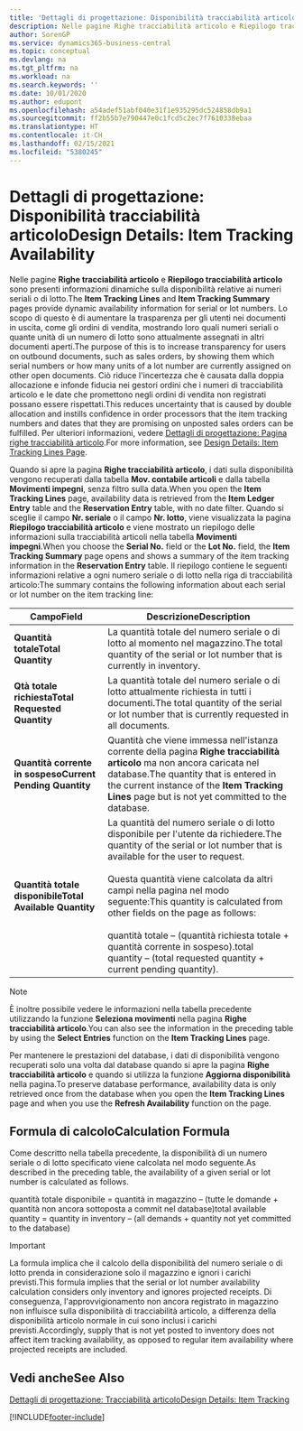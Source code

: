 ```yaml
---
title: 'Dettagli di progettazione: Disponibilità tracciabilità articolo | Microsoft Docs'
description: Nelle pagine Righe tracciabilità articolo e Riepilogo tracciabilità articolo sono presenti informazioni dinamiche sulla disponibilità relative ai numeri seriali o di lotto. Lo scopo di questo è di aumentare la trasparenza per gli utenti nei documenti in uscita, come gli ordini di vendita, mostrando loro quali numeri seriali o quante unità di un numero di lotto sono attualmente assegnati in altri documenti aperti.
author: SorenGP
ms.service: dynamics365-business-central
ms.topic: conceptual
ms.devlang: na
ms.tgt_pltfrm: na
ms.workload: na
ms.search.keywords: ''
ms.date: 10/01/2020
ms.author: edupont
ms.openlocfilehash: a54adef51abf040e31f1e935295dc524858db9a1
ms.sourcegitcommit: ff2b55b7e790447e0c1fcd5c2ec7f7610338ebaa
ms.translationtype: HT
ms.contentlocale: it-CH
ms.lasthandoff: 02/15/2021
ms.locfileid: "5380245"
---
```

# <a name="design-details-item-tracking-availability"></a><span data-ttu-id="1e5b4-104">Dettagli di progettazione: Disponibilità tracciabilità articolo</span><span class="sxs-lookup"><span data-stu-id="1e5b4-104">Design Details: Item Tracking Availability</span></span>
<span data-ttu-id="1e5b4-105">Nelle pagine **Righe tracciabilità articolo** e **Riepilogo tracciabilità articolo** sono presenti informazioni dinamiche sulla disponibilità relative ai numeri seriali o di lotto.</span><span class="sxs-lookup"><span data-stu-id="1e5b4-105">The **Item Tracking Lines** and **Item Tracking Summary** pages provide dynamic availability information for serial or lot numbers.</span></span> <span data-ttu-id="1e5b4-106">Lo scopo di questo è di aumentare la trasparenza per gli utenti nei documenti in uscita, come gli ordini di vendita, mostrando loro quali numeri seriali o quante unità di un numero di lotto sono attualmente assegnati in altri documenti aperti.</span><span class="sxs-lookup"><span data-stu-id="1e5b4-106">The purpose of this is to increase transparency for users on outbound documents, such as sales orders, by showing them which serial numbers or how many units of a lot number are currently assigned on other open documents.</span></span> <span data-ttu-id="1e5b4-107">Ciò riduce l'incertezza che è causata dalla doppia allocazione e infonde fiducia nei gestori ordini che i numeri di tracciabilità articolo e le date che promettono negli ordini di vendita non registrati possano essere rispettati.</span><span class="sxs-lookup"><span data-stu-id="1e5b4-107">This reduces uncertainty that is caused by double allocation and instills confidence in order processors that the item tracking numbers and dates that they are promising on unposted sales orders can be fulfilled.</span></span> <span data-ttu-id="1e5b4-108">Per ulteriori informazioni, vedere [Dettagli di progettazione: Pagina righe tracciabilità articolo](design-details-item-tracking-lines-window.md).</span><span class="sxs-lookup"><span data-stu-id="1e5b4-108">For more information, see [Design Details: Item Tracking Lines Page](design-details-item-tracking-lines-window.md).</span></span>  

 <span data-ttu-id="1e5b4-109">Quando si apre la pagina **Righe tracciabilità articolo**, i dati sulla disponibilità vengono recuperati dalla tabella **Mov. contabile articoli** e dalla tabella **Movimenti impegni**, senza filtro sulla data.</span><span class="sxs-lookup"><span data-stu-id="1e5b4-109">When you open the **Item Tracking Lines** page, availability data is retrieved from the **Item Ledger Entry** table and the **Reservation Entry** table, with no date filter.</span></span> <span data-ttu-id="1e5b4-110">Quando si sceglie il campo **Nr. seriale** o il campo **Nr. lotto**, viene visualizzata la pagina **Riepilogo tracciabilità articolo** e viene mostrato un riepilogo delle informazioni sulla tracciabilità articoli nella tabella **Movimenti impegni**.</span><span class="sxs-lookup"><span data-stu-id="1e5b4-110">When you choose the **Serial No.** field or the **Lot No.** field, the **Item Tracking Summary** page opens and shows a summary of the item tracking information in the **Reservation Entry** table.</span></span> <span data-ttu-id="1e5b4-111">Il riepilogo contiene le seguenti informazioni relative a ogni numero seriale o di lotto nella riga di tracciabilità articolo:</span><span class="sxs-lookup"><span data-stu-id="1e5b4-111">The summary contains the following information about each serial or lot number on the item tracking line:</span></span>  

|<span data-ttu-id="1e5b4-112">Campo</span><span class="sxs-lookup"><span data-stu-id="1e5b4-112">Field</span></span>|<span data-ttu-id="1e5b4-113">Descrizione</span><span class="sxs-lookup"><span data-stu-id="1e5b4-113">Description</span></span>|  
|---------------------------------|---------------------------------------|  
|<span data-ttu-id="1e5b4-114">**Quantità totale**</span><span class="sxs-lookup"><span data-stu-id="1e5b4-114">**Total Quantity**</span></span>|<span data-ttu-id="1e5b4-115">La quantità totale del numero seriale o di lotto al momento nel magazzino.</span><span class="sxs-lookup"><span data-stu-id="1e5b4-115">The total quantity of the serial or lot number that is currently in inventory.</span></span>|  
|<span data-ttu-id="1e5b4-116">**Qtà totale richiesta**</span><span class="sxs-lookup"><span data-stu-id="1e5b4-116">**Total Requested Quantity**</span></span>|<span data-ttu-id="1e5b4-117">La quantità totale del numero seriale o di lotto attualmente richiesta in tutti i documenti.</span><span class="sxs-lookup"><span data-stu-id="1e5b4-117">The total quantity of the serial or lot number that is currently requested in all documents.</span></span>|  
|<span data-ttu-id="1e5b4-118">**Quantità corrente in sospeso**</span><span class="sxs-lookup"><span data-stu-id="1e5b4-118">**Current Pending Quantity**</span></span>|<span data-ttu-id="1e5b4-119">Quantità che viene immessa nell'istanza corrente della pagina **Righe tracciabilità articolo** ma non ancora caricata nel database.</span><span class="sxs-lookup"><span data-stu-id="1e5b4-119">The quantity that is entered in the current instance of the **Item Tracking Lines** page but is not yet committed to the database.</span></span>|  
|<span data-ttu-id="1e5b4-120">**Quantità totale disponibile**</span><span class="sxs-lookup"><span data-stu-id="1e5b4-120">**Total Available Quantity**</span></span>|<span data-ttu-id="1e5b4-121">La quantità del numero seriale o di lotto disponibile per l'utente da richiedere.</span><span class="sxs-lookup"><span data-stu-id="1e5b4-121">The quantity of the serial or lot number that is available for the user to request.</span></span><br /><br /> <span data-ttu-id="1e5b4-122">Questa quantità viene calcolata da altri campi nella pagina nel modo seguente:</span><span class="sxs-lookup"><span data-stu-id="1e5b4-122">This quantity is calculated from other fields on the page as follows:</span></span><br /><br /> <span data-ttu-id="1e5b4-123">quantità totale – (quantità richiesta totale + quantità corrente in sospeso).</span><span class="sxs-lookup"><span data-stu-id="1e5b4-123">total quantity – (total requested quantity + current pending quantity).</span></span>|  

> [!NOTE]  
>  <span data-ttu-id="1e5b4-124">È inoltre possibile vedere le informazioni nella tabella precedente utilizzando la funzione **Seleziona movimenti** nella pagina **Righe tracciabilità articolo**.</span><span class="sxs-lookup"><span data-stu-id="1e5b4-124">You can also see the information in the preceding table by using the **Select Entries** function on the **Item Tracking Lines** page.</span></span>  

 <span data-ttu-id="1e5b4-125">Per mantenere le prestazioni del database, i dati di disponibilità vengono recuperati solo una volta dal database quando si apre la pagina **Righe tracciabilità articolo** e quando si utilizza la funzione **Aggiorna disponibilità** nella pagina.</span><span class="sxs-lookup"><span data-stu-id="1e5b4-125">To preserve database performance, availability data is only retrieved once from the database when you open the **Item Tracking Lines** page and when you use the **Refresh Availability** function on the page.</span></span>  

## <a name="calculation-formula"></a><span data-ttu-id="1e5b4-126">Formula di calcolo</span><span class="sxs-lookup"><span data-stu-id="1e5b4-126">Calculation Formula</span></span>  
 <span data-ttu-id="1e5b4-127">Come descritto nella tabella precedente, la disponibilità di un numero seriale o di lotto specificato viene calcolata nel modo seguente.</span><span class="sxs-lookup"><span data-stu-id="1e5b4-127">As described in the preceding table, the availability of a given serial or lot number is calculated as follows.</span></span>  

 <span data-ttu-id="1e5b4-128">quantità totale disponibile = quantità in magazzino – (tutte le domande + quantità non ancora sottoposta a commit nel database)</span><span class="sxs-lookup"><span data-stu-id="1e5b4-128">total available quantity = quantity in inventory – (all demands + quantity not yet committed to the database)</span></span>  

> [!IMPORTANT]  
>  <span data-ttu-id="1e5b4-129">La formula implica che il calcolo della disponibilità del numero seriale o di lotto prenda in considerazione solo il magazzino e ignori i carichi previsti.</span><span class="sxs-lookup"><span data-stu-id="1e5b4-129">This formula implies that the serial or lot number availability calculation considers only inventory and ignores projected receipts.</span></span> <span data-ttu-id="1e5b4-130">Di conseguenza, l'approvvigionamento non ancora registrato in magazzino non influisce sulla disponibilità di tracciabilità articolo, a differenza della disponibilità articolo normale in cui sono inclusi i carichi previsti.</span><span class="sxs-lookup"><span data-stu-id="1e5b4-130">Accordingly, supply that is not yet posted to inventory does not affect item tracking availability, as opposed to regular item availability where projected receipts are included.</span></span>  

## <a name="see-also"></a><span data-ttu-id="1e5b4-131">Vedi anche</span><span class="sxs-lookup"><span data-stu-id="1e5b4-131">See Also</span></span>  
 [<span data-ttu-id="1e5b4-132">Dettagli di progettazione: Tracciabilità articolo</span><span class="sxs-lookup"><span data-stu-id="1e5b4-132">Design Details: Item Tracking</span></span>](design-details-item-tracking.md)


[!INCLUDE[footer-include](includes/footer-banner.md)]